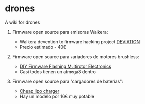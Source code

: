 # drones
A wiki for drones

1. Firmware open source para emisoras Walkera:

    - Walkera devention tx firmware hacking project [DEVIATION](http://www.deviationtx.com/)
    - Precio estimado - 40€

2. Firmware open source para variadores de motores brushless:

    - [DIY Firmware Flashing Multirotor Electronics](http://www.rcgroups.com/forums/showthread.php?t=1513678)
    - Casi todos tienen un atmega8 dentro


3. Firmware open source para "cargadores de baterías":

    - [Cheap lipo charger](https://github.com/stawel/cheali-charger)
    - Hay un modelo por 16€  muy potable

